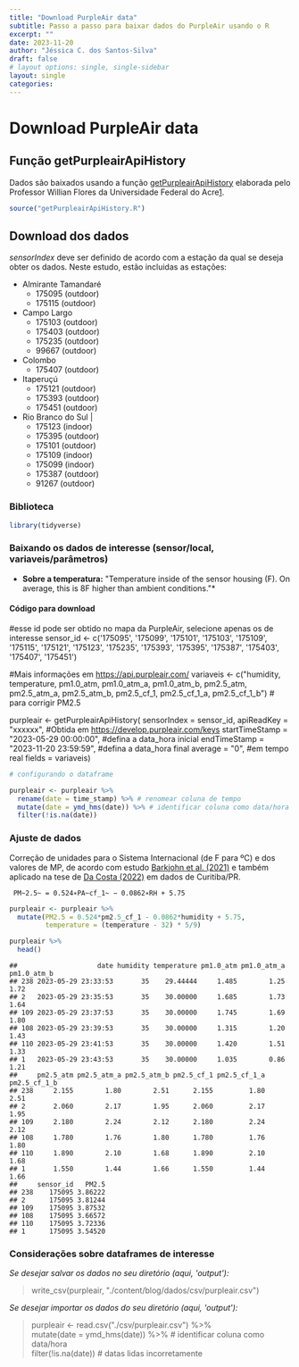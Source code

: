 ```yaml
---
title: "Download PurpleAir data"
subtitle: Passo a passo para baixar dados do PurpleAir usando o R
excerpt: ""
date: 2023-11-20
author: "Jéssica C. dos Santos-Silva"
draft: false
# layout options: single, single-sidebar
layout: single
categories:
---
```


# Download PurpleAir data  

## Função getPurpleairApiHistory
Dados são baixados usando a função [getPurpleairApiHistory](https://github.com/willianflores/getPurpleairApiHistory) elaborada pelo Professor Willian Flores da Universidade Federal do Acre[1](www.acrequalidadedoar.info).


```r
source("getPurpleairApiHistory.R")
```


## Download dos dados
*sensorIndex* deve ser definido de acordo com a estação da qual se deseja obter os dados. 
Neste estudo, estão incluidas as estações:

+ Almirante Tamandaré
    + 175095 (outdoor)
    + 175115 (outdoor)
+ Campo Largo
    + 175103 (outdoor)
    + 175403 (outdoor)
    + 175235 (outdoor)
    + 99667 (outdoor)
+ Colombo 
    + 175407 (outdoor)
+ Itaperuçú
    + 175121 (outdoor)
    + 175393 (outdoor)
    + 175451 (outdoor)
+ Rio Branco do Sul | 
    + 175123 (indoor)
    + 175395 (outdoor)
    + 175101 (outdoor)
    + 175109 (indoor)
    + 175099 (indoor)
    + 175387 (outdoor)
    + 91267 (outdoor)

### Biblioteca


```r
library(tidyverse)
```


### Baixando os dados de interesse (sensor/local, variaveis/parâmetros)

* **Sobre a temperatura:** "Temperature inside of the sensor housing (F). On average, this is 8F higher than ambient conditions."*


#### Código para download

#esse id pode ser obtido no mapa da PurpleAir, selecione apenas os de interesse
sensor_id <-  c('175095', '175099', '175101', '175103',
                '175109', '175115', '175121', '175123', 
                '175235', '175393', '175395', '175387',
                '175403', '175407', '175451')

#Mais informações em https://api.purpleair.com/
variaveis <- c("humidity, temperature, pm1.0_atm, pm1.0_atm_a, pm1.0_atm_b, pm2.5_atm, pm2.5_atm_a, pm2.5_atm_b, pm2.5_cf_1, pm2.5_cf_1_a, pm2.5_cf_1_b") # para corrigir PM2.5




purpleair <- getPurpleairApiHistory(
  sensorIndex    = sensor_id,
  apiReadKey     = "xxxxxx", #Obtida em https://develop.purpleair.com/keys
  startTimeStamp = "2023-05-29 00:00:00", #defina a data_hora inicial
  endTimeStamp   = "2023-11-20 23:59:59", #defina a data_hora final
  average        = "0", #em tempo real
  fields         = variaveis)







```r
# configurando o dataframe

purpleair <- purpleair %>%
  rename(date = time_stamp) %>% # renomear coluna de tempo
  mutate(date = ymd_hms(date)) %>% # identificar coluna como data/hora
  filter(!is.na(date))
```


### Ajuste de dados

Correção de unidades para o Sistema Internacional (de F para ºC) e dos valores de MP, de acordo com estudo [Barkjohn et al. (2021)](https://doi.org/10.5194/amt-14-4617-2021) e também aplicado na tese de [Da Costa (2022)](https://acervodigital.ufpr.br/handle/1884/80817) em dados de Curitiba/PR.  


     PM~2.5~ = 0.524∗PA~cf_1~ − 0.0862∗RH + 5.75



```r
purpleair <- purpleair %>%
  mutate(PM2.5 = 0.524*pm2.5_cf_1 - 0.0862*humidity + 5.75,
         temperature = (temperature - 32) * 5/9)

purpleair %>% 
  head()
```

```
##                    date humidity temperature pm1.0_atm pm1.0_atm_a pm1.0_atm_b
## 238 2023-05-29 23:33:53       35    29.44444     1.485        1.25        1.72
## 2   2023-05-29 23:35:53       35    30.00000     1.685        1.73        1.64
## 109 2023-05-29 23:37:53       35    30.00000     1.745        1.69        1.80
## 108 2023-05-29 23:39:53       35    30.00000     1.315        1.20        1.43
## 110 2023-05-29 23:41:53       35    30.00000     1.420        1.51        1.33
## 1   2023-05-29 23:43:53       35    30.00000     1.035        0.86        1.21
##     pm2.5_atm pm2.5_atm_a pm2.5_atm_b pm2.5_cf_1 pm2.5_cf_1_a pm2.5_cf_1_b
## 238     2.155        1.80        2.51      2.155         1.80         2.51
## 2       2.060        2.17        1.95      2.060         2.17         1.95
## 109     2.180        2.24        2.12      2.180         2.24         2.12
## 108     1.780        1.76        1.80      1.780         1.76         1.80
## 110     1.890        2.10        1.68      1.890         2.10         1.68
## 1       1.550        1.44        1.66      1.550         1.44         1.66
##     sensor_id   PM2.5
## 238    175095 3.86222
## 2      175095 3.81244
## 109    175095 3.87532
## 108    175095 3.66572
## 110    175095 3.72336
## 1      175095 3.54520
```


### Considerações sobre dataframes de interesse

*Se desejar salvar os dados no seu diretório (aqui, 'output'):*  
> write_csv(purpleair, "./content/blog/dados/csv/purpleair.csv")
          
*Se desejar importar os dados do seu diretório (aqui, 'output'):*       
>  purpleair <- read.csv("./csv/purpleair.csv") %>%\
  mutate(date = ymd_hms(date)) %>% # identificar coluna como data/hora\
  filter(!is.na(date)) # datas lidas incorretamente

